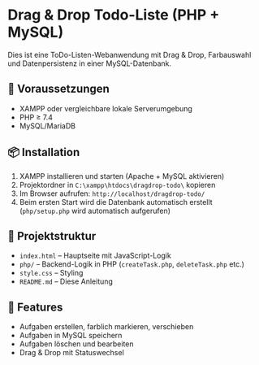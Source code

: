 # Drag & Drop Todo-Liste (PHP + MySQL)

Dies ist eine ToDo-Listen-Webanwendung mit Drag & Drop, Farbauswahl und Datenpersistenz in einer MySQL-Datenbank.

## 🔧 Voraussetzungen

- XAMPP oder vergleichbare lokale Serverumgebung
- PHP ≥ 7.4
- MySQL/MariaDB

## 📦 Installation

1. XAMPP installieren und starten (Apache + MySQL aktivieren)
2. Projektordner in `C:\xampp\htdocs\dragdrop-todo\` kopieren
3. Im Browser aufrufen: `http://localhost/dragdrop-todo/`
4. Beim ersten Start wird die Datenbank automatisch erstellt (`php/setup.php` wird automatisch aufgerufen)

## 📁 Projektstruktur

- `index.html` – Hauptseite mit JavaScript-Logik
- `php/` – Backend-Logik in PHP (`createTask.php`, `deleteTask.php` etc.)
- `style.css` – Styling
- `README.md` – Diese Anleitung

## 🧠 Features

- Aufgaben erstellen, farblich markieren, verschieben
- Aufgaben in MySQL speichern
- Aufgaben löschen und bearbeiten
- Drag & Drop mit Statuswechsel

